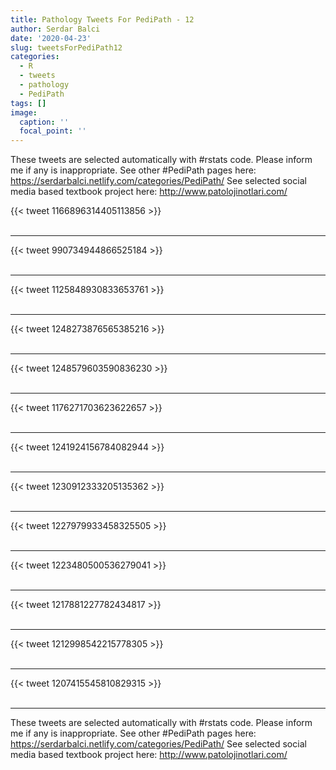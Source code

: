 ```yaml
---
title: Pathology Tweets For PediPath - 12
author: Serdar Balci
date: '2020-04-23'
slug: tweetsForPediPath12
categories:
  - R
  - tweets
  - pathology
  - PediPath
tags: []
image:
  caption: ''
  focal_point: ''
---
```



These tweets are selected automatically with #rstats code. Please inform me if any is inappropriate.
See other #PediPath pages here: https://serdarbalci.netlify.com/categories/PediPath/ 
See selected social media based textbook project here: http://www.patolojinotlari.com/

{{< tweet 1166896314405113856 >}}
<br>
<br>
<hr>
{{< tweet 990734944866525184 >}}
<br>
<br>
<hr>
{{< tweet 1125848930833653761 >}}
<br>
<br>
<hr>
{{< tweet 1248273876565385216 >}}
<br>
<br>
<hr>
{{< tweet 1248579603590836230 >}}
<br>
<br>
<hr>
{{< tweet 1176271703623622657 >}}
<br>
<br>
<hr>
{{< tweet 1241924156784082944 >}}
<br>
<br>
<hr>
{{< tweet 1230912333205135362 >}}
<br>
<br>
<hr>
{{< tweet 1227979933458325505 >}}
<br>
<br>
<hr>
{{< tweet 1223480500536279041 >}}
<br>
<br>
<hr>
{{< tweet 1217881227782434817 >}}
<br>
<br>
<hr>
{{< tweet 1212998542215778305 >}}
<br>
<br>
<hr>
{{< tweet 1207415545810829315 >}}
<br>
<br>
<hr>


These tweets are selected automatically with #rstats code. Please inform me if any is inappropriate.
See other #PediPath pages here: https://serdarbalci.netlify.com/categories/PediPath/ 
See selected social media based textbook project here: http://www.patolojinotlari.com/
